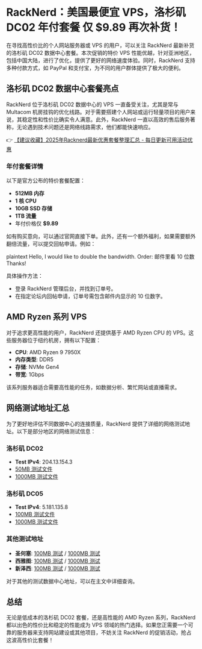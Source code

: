 # RackNerd：美国最便宜 VPS，洛杉矶 DC02 年付套餐 仅 $9.89 再次补货！

在寻找高性价比的个人网站服务器或 VPS 的用户，可以关注 RackNerd 最新补货的洛杉矶 DC02 数据中心套餐。本次促销的特价 VPS 性能优越，针对亚洲地区，包括中国大陆，进行了优化，提供了更好的网络速度体验。同时，RackNerd 支持多种付款方式，如 PayPal 和支付宝，为不同的用户群体提供了极大的便利。

## 洛杉矶 DC02 数据中心套餐亮点

RackNerd 位于洛杉矶 DC02 数据中心的 VPS 一直备受关注，尤其是常与 Multacom 机房挂钩的优化线路。对于需要搭建个人网站或运行轻量项目的用户来说，其稳定性和性价比确实令人满意。此外，RackNerd 一直以高效的售后服务著称，无论遇到技术问题还是网络线路需求，他们都能快速响应。

👉 [【建议收藏】2025年Racknerd最新优惠套餐整理汇总 - 每日更新可用活动优惠](https://bit.ly/Rack_Nerd)

### 年付套餐详情
以下是官方公布的特价套餐配置：
- **512MB 内存**
- **1 核 CPU**
- **10GB SSD 存储**
- **1TB 流量**
- 年付价格仅 **$9.89**

如有购买意向，可以通过官网直接下单。此外，还有一个额外福利，如果需要额外翻倍流量，可以提交回帖申请。例如：

plaintext
Hello, I would like to double the bandwidth.
Order: 邮件里看 10 位数
Thanks!


具体操作方法：
- 登录 RackNerd 管理后台，并找到订单号。
- 在指定论坛内回帖申请，订单号需包含邮件内显示的 10 位数字。

## AMD Ryzen 系列 VPS

对于追求更高性能的用户，RackNerd 还提供基于 AMD Ryzen CPU 的 VPS。这些服务器位于纽约机房，拥有以下配置：
- **CPU**: AMD Ryzen 9 7950X
- **内存类型**: DDR5
- **存储**: NVMe Gen4
- **带宽**: 1Gbps

该系列服务器适合需要高性能的任务，如数据分析、繁忙网站或直播需求。

## 网络测试地址汇总

为了更好地评估不同数据中心的连接质量，RackNerd 提供了详细的网络测试地址。以下是部分地区的网络测试信息：

### 洛杉矶 DC02
- **Test IPv4**: 204.13.154.3
- [50MB 测试文件](http://lg-lax02.racknerd.com/50MB.test)
- [1000MB 测试文件](http://lg-lax02.racknerd.com/1000MB.test)

### 洛杉矶 DC05
- **Test IPv4**: 5.181.135.8
- [100MB 测试文件](http://lg-lax05.racknerd.com/100MB.test)
- [1000MB 测试文件](http://lg-lax05.racknerd.com/1000MB.test)

### 其他测试地址
- **圣何塞**: [100MB 测试](http://lg-sj.racknerd.com/100MB.test) / [1000MB 测试](http://lg-sj.racknerd.com/1000MB.test)
- **西雅图**: [100MB 测试](http://lg-sea.racknerd.com/100MB.test) / [1000MB 测试](http://lg-sea.racknerd.com/1000MB.test)
- **新泽西**: [100MB 测试](http://lg-nj.racknerd.com/100MB.test) / [1000MB 测试](http://lg-nj.racknerd.com/1000MB.test)

对于其他的测试数据中心地址，可以在主文中详细查询。

## 总结

无论是低成本的洛杉矶 DC02 套餐，还是高性能的 AMD Ryzen 系列，RackNerd 都以出色的性价比和稳定的性能成为 VPS 领域的热门选择。如果您正需要一个可靠的服务器来支持网站建设或其他项目，不妨关注 RackNerd 的促销活动，抢占这波高性价比套餐！